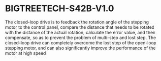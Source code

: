 # BIGTREETECH-S42B-V1.0
The closed-loop drive is to feedback the rotation angle of the stepping motor to the control panel, compare the distance that needs to be rotated with the distance of the actual rotation, calculate the error value, and then compensate, so as to prevent the problem of multi-step and lost step. The closed-loop drive can completely overcome the lost step of the open-loop stepping motor, and can also significantly improve the performance of the motor at high speed
